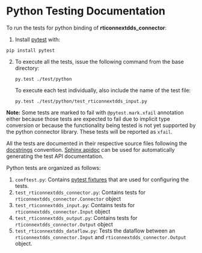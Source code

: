 # Python Testing Documentation

To run the tests for python binding of **rticonnextdds_connector**:

1. Install [pytest](https://pytest.org/latest/contents.html) with:

  ``pip install pytest``

2. To execute all the tests, issue the following command from the base directory: 
  
   ``py.test ./test/python``
  
   To execute each test individually, also include the name of the test file: 
  
   ``py.test ./test/python/test_rticonnextdds_input.py``

**Note:** Some tests are marked to fail with ``@pytest.mark.xfail`` annotation either because those tests are expected to fail due to implicit type conversion or because the functionality being tested is not yet supported by the python connector library. These tests will be reported as ``xfail``.


All the tests are documented in their respective source files following the [docstrings](https://www.python.org/dev/peps/pep-0257/)
convention. [Sphinx apidoc](http://www.sphinx-doc.org/en/stable/man/sphinx-apidoc.html) can be used for automatically generating the test API documentation. 

Python tests are organized as follows:

1. ``conftest.py``: Contains [pytest fixtures](https://pytest.org/latest/fixture.html) that are used for configuring the tests.
2. ``test_rticonnextdds_connector.py``: Contains tests for ``rticonnextdds_connector.Connector`` object
3. ``test_rticonnextdds_input.py``: Contains tests for ``rticonnextdds_connector.Input`` object
3. ``test_rticonnextdds_output.py``: Contains tests for ``rticonnextdds_connector.Output`` object
4. ``test_rticonnextdds_dataflow.py``: Tests the dataflow between an ``rticonnextdds_connector.Input`` and ``rticonnextdds_connector.Output`` object.

